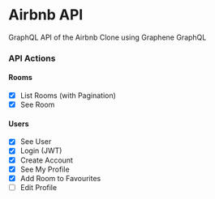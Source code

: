 # Airbnb API

GraphQL API of the Airbnb Clone using Graphene GraphQL

### API Actions

#### Rooms

- [x] List Rooms (with Pagination)
- [x] See Room

#### Users

- [x] See User
- [x] Login (JWT)
- [x] Create Account
- [x] See My Profile
- [x] Add Room to Favourites
- [ ] Edit Profile
